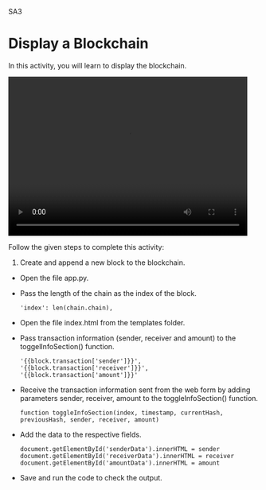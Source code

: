 SA3

Display a Blockchain
=====================


In this activity, you will learn to display the blockchain.




<video src= "https://s3.amazonaws.com/media-p.slid.es/videos/1525749/EVpcfxt-/sa3.mp4" width = "480" height = "320"></video>




Follow the given steps to complete this activity:
1. Create and append a new block to the blockchain.


* Open the file app.py.


* Pass the length of the chain as the index of the block.


    `'index': len(chain.chain),`


* Open the file index.html from the templates folder.


* Pass transaction information (sender, receiver and amount) to the toggelInfoSection() function.


    `'{{block.transaction['sender']}}',
    '{{block.transaction['receiver']}}',
    '{{block.transaction['amount']}}'`


* Receive the transaction information sent from the web form by adding parameters sender, receiver, amount to the toggleInfoSection() function.
 
    `function toggleInfoSection(index, timestamp, currentHash, previousHash, sender, receiver, amount)`


* Add the data to the respective fields.


    `document.getElementById('senderData').innerHTML = sender
    document.getElementById('receiverData').innerHTML = receiver
    document.getElementById('amountData').innerHTML = amount`


* Save and run the code to check the output.
